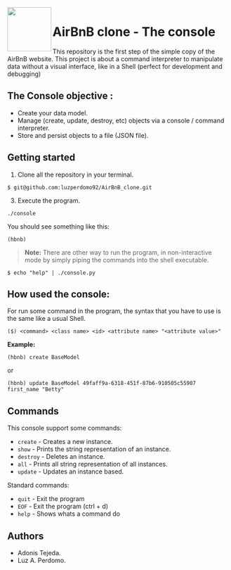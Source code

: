 <img align="left" width="100" height="100" src="https://images.squarespace-cdn.com/content/v1/52a11797e4b05f836261a40b/1520460989019-H2O2LTTNTO9B1UVP0UKC/ke17ZwdGBToddI8pDm48kOyctPanBqSdf7WQMpY1FsRZw-zPPgdn4jUwVcJE1ZvWQUxwkmyExglNqGp0IvTJZUJFbgE-7XRK3dMEBRBhUpzdDaU_bF7Ds5W9lU7yP8WpaBCM76uVnxdYD9Ka9eZj3NBMAuNC_ujA-eHPkEsGI2A/bello.gif?format=1500w">

# **AirBnB clone - The console**

This repository is  the first step of the simple copy of the AirBnB website. This project is about a command interpreter to manipulate data without a visual interface, like in a Shell (perfect for development and debugging) 

## The Console objective : 
-   Create your data model.
-   Manage (create, update, destroy, etc) objects via a console / command interpreter.
-   Store and persist objects to a file (JSON file).



## Getting started

1.  Clone all the repository in your terminal.
```
$ git@github.com:luzperdomo92/AirBnB_clone.git
```
3. Execute the program.
```
./console
```
You should see something like this:
```
(hbnb)
```


> **Note:** There are other way to run the program, in non-interactive mode by simply piping the commands into the shell executable.

```
$ echo "help" | ./console.py
```


## How used the console:

For run some command in the program, the syntax that you have to use is the same like a usual Shell. 

```
($) <command> <class name> <id> <attribute name> "<attribute value>"
```
**Example:**
```
(hbnb) create BaseModel
```
or
```
(hbnb) update BaseModel 49faff9a-6318-451f-87b6-910505c55907 first_name "Betty"
```


## Commands

This console  support  some commands:

- `create` - Creates a new instance.
- `show` - Prints the string representation of an instance.
- `destroy` - Deletes an instance.
- `all` - Prints all string representation of all instances.
- `update` - Updates an instance based.

Standard commands:

- `quit` - Exit the program
- `EOF` - Exit the program (ctrl + d) 
- `help` - Shows whats a command do

## Authors

- Adonis Tejeda.
- Luz A. Perdomo.
